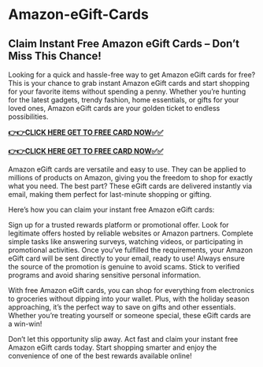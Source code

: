# Amazon-eGift-Cards

## Claim Instant Free Amazon eGift Cards – Don’t Miss This Chance!

Looking for a quick and hassle-free way to get Amazon eGift cards for free? This is your chance to grab instant Amazon eGift cards and start shopping for your favorite items without spending a penny. Whether you’re hunting for the latest gadgets, trendy fashion, home essentials, or gifts for your loved ones, Amazon eGift cards are your golden ticket to endless possibilities.

[**👉👉CLICK HERE GET TO FREE CARD NOW✅✅**](https://free-gift-card.raj-solution.com/958f890)


[**👉👉CLICK HERE GET TO FREE CARD NOW✅✅**](https://free-gift-card.raj-solution.com/958f890)

Amazon eGift cards are versatile and easy to use. They can be applied to millions of products on Amazon, giving you the freedom to shop for exactly what you need. The best part? These eGift cards are delivered instantly via email, making them perfect for last-minute shopping or gifting.

Here’s how you can claim your instant free Amazon eGift cards:

Sign up for a trusted rewards platform or promotional offer. Look for legitimate offers hosted by reliable websites or Amazon partners.
Complete simple tasks like answering surveys, watching videos, or participating in promotional activities.
Once you’ve fulfilled the requirements, your Amazon eGift card will be sent directly to your email, ready to use!
Always ensure the source of the promotion is genuine to avoid scams. Stick to verified programs and avoid sharing sensitive personal information.

With free Amazon eGift cards, you can shop for everything from electronics to groceries without dipping into your wallet. Plus, with the holiday season approaching, it’s the perfect way to save on gifts and other essentials. Whether you’re treating yourself or someone special, these eGift cards are a win-win!

Don’t let this opportunity slip away. Act fast and claim your instant free Amazon eGift cards today. Start shopping smarter and enjoy the convenience of one of the best rewards available online!
